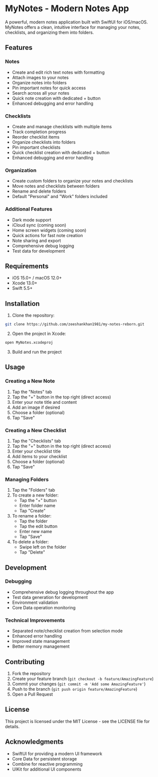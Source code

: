 # MyNotes - Modern Notes App

A powerful, modern notes application built with SwiftUI for iOS/macOS. MyNotes offers a clean, intuitive interface for managing your notes, checklists, and organizing them into folders.

## Features

### Notes
- Create and edit rich text notes with formatting
- Attach images to your notes
- Organize notes into folders
- Pin important notes for quick access
- Search across all your notes
- Quick note creation with dedicated + button
- Enhanced debugging and error handling

### Checklists
- Create and manage checklists with multiple items
- Track completion progress
- Reorder checklist items
- Organize checklists into folders
- Pin important checklists
- Quick checklist creation with dedicated + button
- Enhanced debugging and error handling

### Organization
- Create custom folders to organize your notes and checklists
- Move notes and checklists between folders
- Rename and delete folders
- Default "Personal" and "Work" folders included

### Additional Features
- Dark mode support
- iCloud sync (coming soon)
- Home screen widgets (coming soon)
- Quick actions for fast note creation
- Note sharing and export
- Comprehensive debug logging
- Test data for development

## Requirements

- iOS 15.0+ / macOS 12.0+
- Xcode 13.0+
- Swift 5.5+

## Installation

1. Clone the repository:
```bash
git clone https://github.com/zeeshankhan1981/my-notes-reborn.git
```

2. Open the project in Xcode:
```bash
open MyNotes.xcodeproj
```

3. Build and run the project

## Usage

### Creating a New Note
1. Tap the "Notes" tab
2. Tap the "+" button in the top right (direct access)
3. Enter your note title and content
4. Add an image if desired
5. Choose a folder (optional)
6. Tap "Save"

### Creating a New Checklist
1. Tap the "Checklists" tab
2. Tap the "+" button in the top right (direct access)
3. Enter your checklist title
4. Add items to your checklist
5. Choose a folder (optional)
6. Tap "Save"

### Managing Folders
1. Tap the "Folders" tab
2. To create a new folder:
   - Tap the "+" button
   - Enter folder name
   - Tap "Create"
3. To rename a folder:
   - Tap the folder
   - Tap the edit button
   - Enter new name
   - Tap "Save"
4. To delete a folder:
   - Swipe left on the folder
   - Tap "Delete"

## Development

### Debugging
- Comprehensive debug logging throughout the app
- Test data generation for development
- Environment validation
- Core Data operation monitoring

### Technical Improvements
- Separated note/checklist creation from selection mode
- Enhanced error handling
- Improved state management
- Better memory management

## Contributing

1. Fork the repository
2. Create your feature branch (`git checkout -b feature/AmazingFeature`)
3. Commit your changes (`git commit -m 'Add some AmazingFeature'`)
4. Push to the branch (`git push origin feature/AmazingFeature`)
5. Open a Pull Request

## License

This project is licensed under the MIT License - see the LICENSE file for details.

## Acknowledgments

- SwiftUI for providing a modern UI framework
- Core Data for persistent storage
- Combine for reactive programming
- UIKit for additional UI components
